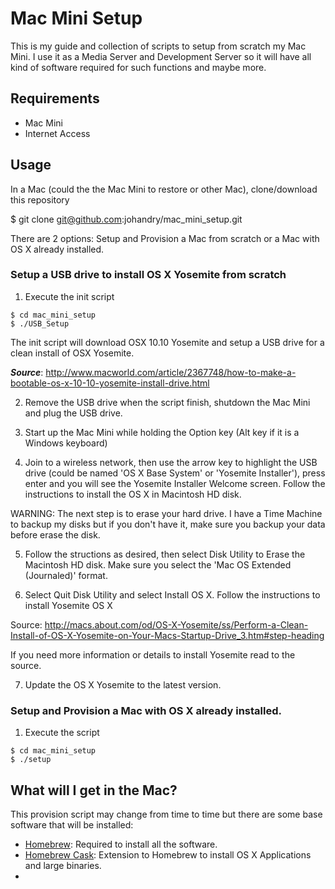 # Mac Mini Setup

This is my guide and collection of scripts to setup from scratch my Mac Mini. I use it as a Media Server and Development Server so it will have all kind of software required for such functions and maybe more.

## Requirements

* Mac Mini  
* Internet Access

## Usage

In a Mac (could the the Mac Mini to restore or other Mac), clone/download this repository

  $ git clone git@github.com:johandry/mac_mini_setup.git

There are 2 options: Setup and Provision a Mac from scratch or a Mac with OS X already installed.

### Setup a USB drive to install OS X Yosemite from scratch

1. Execute the init script

  ```
  $ cd mac_mini_setup
  $ ./USB_Setup
  ```

  The init script will download OSX 10.10 Yosemite and setup a USB drive for a clean install of OSX Yosemite.

  **_Source_**: http://www.macworld.com/article/2367748/how-to-make-a-bootable-os-x-10-10-yosemite-install-drive.html

2. Remove the USB drive when the script finish, shutdown the Mac Mini and plug the USB drive.

3. Start up the Mac Mini while holding the Option key (Alt key if it is a Windows keyboard)

4. Join to a wireless network, then use the arrow key to highlight the USB drive (could be named 'OS X Base System' or 'Yosemite Installer'), press enter and you will see the Yosemite Installer Welcome screen. Follow the instructions to install the OS X in Macintosh HD disk.

WARNING: The next step is to erase your hard drive. I have a Time Machine to backup my disks but if you don't have it, make sure you backup your data before erase the disk.

5. Follow the structions as desired, then select Disk Utility to Erase the Macintosh HD disk. Make sure you select the 'Mac OS Extended (Journaled)' format.

6. Select Quit Disk Utility and select Install OS X. Follow the instructions to install Yosemite OS X

  Source: http://macs.about.com/od/OS-X-Yosemite/ss/Perform-a-Clean-Install-of-OS-X-Yosemite-on-Your-Macs-Startup-Drive_3.htm#step-heading

  If you need more information or details to install Yosemite read to the source.

7. Update the OS X Yosemite to the latest version.

### Setup and Provision a Mac with OS X already installed.

1. Execute the script

  ```
  $ cd mac_mini_setup
  $ ./setup
  ```

## What will I get in the Mac?

This provision script may change from time to time but there are some base software that will be installed:

* [Homebrew](http://brew.sh/): Required to install all the software.
* [Homebrew Cask](http://caskroom.io/): Extension to Homebrew to install OS X Applications and large binaries.
* 
